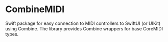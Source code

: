 # CombineMIDI

Swift package for easy connection to MIDI controllers to SwiftUI (or UIKit) using Combine.
The library provides Combine wrappers for base CoreMIDI types.
